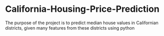 # California-Housing-Price-Prediction
The purpose of the project is to predict median house values in Californian districts, given many features from these districts using python
